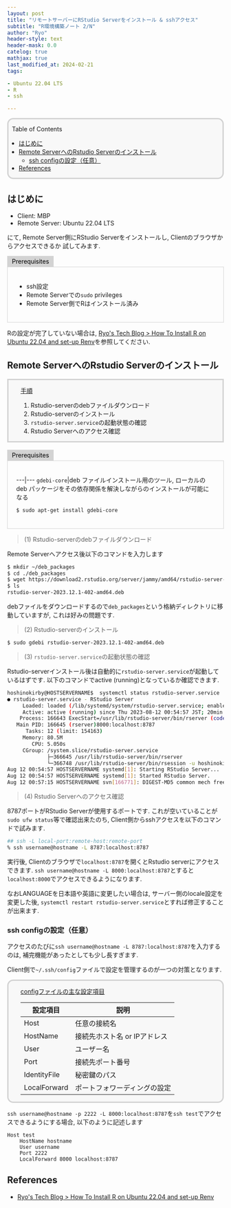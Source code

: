 ```yaml
---
layout: post
title: "リモートサーバーにRStudio Serverをインストール & sshアクセス"
subtitle: "R環境構築ノート 2/N"
author: "Ryo"
header-style: text
header-mask: 0.0
catelog: true
mathjax: true
last_modified_at: 2024-02-21
tags:

- Ubuntu 22.04 LTS
- R
- ssh

---
```


<div style='border-radius: 1em; border-style:solid; border-color:#D3D3D3; background-color:#F8F8F8'>

<p class="h4">&nbsp;&nbsp;Table of Contents</p>

<!-- START doctoc generated TOC please keep comment here to allow auto update -->
<!-- DON'T EDIT THIS SECTION, INSTEAD RE-RUN doctoc TO UPDATE -->

- [はじめに](#%E3%81%AF%E3%81%98%E3%82%81%E3%81%AB)
- [Remote ServerへのRstudio Serverのインストール](#remote-server%E3%81%B8%E3%81%AErstudio-server%E3%81%AE%E3%82%A4%E3%83%B3%E3%82%B9%E3%83%88%E3%83%BC%E3%83%AB)
  - [ssh configの設定（任意）](#ssh-config%E3%81%AE%E8%A8%AD%E5%AE%9A%E4%BB%BB%E6%84%8F)
- [References](#references)

<!-- END doctoc generated TOC please keep comment here to allow auto update -->


</div>

## はじめに

- Client: MBP
- Remote Server: Ubuntu 22.04 LTS

にて, Remote Server側にRStudio Serverをインストールし, Clientのブラウザからアクセスできるか
試してみます. 

<div style="display: inline-block; background: #D3D3D3;; border: 1px solid #D3D3D3; padding: 3px 10px;color:black"><span >Prerequisites</span>
</div>

<div style="border: 1px solid #D3D3D3; font-size: 100%; padding: 20px;">

- ssh設定
- Remote Serverでの`sudo` privileges
- Remote Server側でRはインストール済み

</div>

Rの設定が完了していない場合は, [Ryo's Tech Blog > How To Install R on Ubuntu 22.04 and set-up Renv](https://ryonakagami.github.io/2023/07/28/Ubuntu-R-setup/)を参照してください.

## Remote ServerへのRstudio Serverのインストール

<div style='padding-left: 2em; padding-right: 2em; border-radius: em; border-style:solid; border-color:#D3D3D3; background-color:#F8F8F8'>
<p class="h4"><ins>手順</ins></p>

1. Rstudio-serverのdebファイルダウンロード
2. Rstudio-serverのインストール
3. `rstudio-server.service`の起動状態の確認
4. Rstudio Serverへのアクセス確認

</div>

<br>

<div style="display: inline-block; background: #D3D3D3;; border: 1px solid #D3D3D3; padding: 3px 10px;color:black"><span >Prerequisites</span>
</div>

<div style="border: 1px solid #D3D3D3; font-size: 100%; padding: 20px;">

---|---
`gdebi-core`|deb ファイルインストール用のツール, ローカルの deb パッケージをその依存関係を解決しながらのインストールが可能になる

```bash
$ sudo apt-get install gdebi-core
```

</div>

> (1) Rstudio-serverのdebファイルダウンロード

Remote Serverへアクセス後以下のコマンドを入力します

```bash
$ mkdir ~/deb_packages
$ cd ./deb_packages
$ wget https://download2.rstudio.org/server/jammy/amd64/rstudio-server-2023.12.1-402-amd64.deb
$ ls
rstudio-server-2023.12.1-402-amd64.deb
```

debファイルをダウンロードするので`deb_packages`という格納ディレクトリに移動していますが, これは好みの問題です.

> (2) Rstudio-serverのインストール

```bash
$ sudo gdebi rstudio-server-2023.12.1-402-amd64.deb
```

> (3) `rstudio-server.service`の起動状態の確認

Rstudio-serverインストール後は自動的に`rstudio-server.service`が起動しているはずです.
以下のコマンドでactive (running)となっているか確認できます.

```bash
hoshinokirby@HOSTSERVERNAME$  systemctl status rstudio-server.service
● rstudio-server.service - RStudio Server
     Loaded: loaded (/lib/systemd/system/rstudio-server.service; enabled; vendo>
     Active: active (running) since Thu 2023-08-12 00:54:57 JST; 20min ago
    Process: 166643 ExecStart=/usr/lib/rstudio-server/bin/rserver (code=exited,>
   Main PID: 166645 (rserver)8000:localhost:8787
      Tasks: 12 (limit: 154163)
     Memory: 80.5M
        CPU: 5.050s
     CGroup: /system.slice/rstudio-server.service
             ├─366645 /usr/lib/rstudio-server/bin/rserver
             └─366748 /usr/lib/rstudio-server/bin/rsession -u hoshinokirby --ses>
Aug 12 00:54:57 HOSTSERVERNAME systemd[1]: Starting RStudio Server...
Aug 12 00:54:57 HOSTSERVERNAME systemd[1]: Started RStudio Server.
Aug 12 00:57:15 HOSTSERVERNAME svn[166771]: DIGEST-MD5 common mech free
```

> (4) Rstudio Serverへのアクセス確認

8787ポートがRStudio Serverが使用するポートです. これが空いていることが`sudo ufw status`等で確認出来たのち, 
Client側からsshアクセスを以下のコマンドで試みます.

```zsh
## ssh -L local-port:remote-host:remote-port
% ssh username@hostname -L 8787:localhost:8787
```

実行後, Clientのブラウザで`localhost:8787`を開くとRstudio serverにアクセスできます. 
`ssh username@hostname -L 8000:localhost:8787`とすると`localhost:8000`でアクセスできるようになります.

なおLANGUAGEを日本語や英語に変更したい場合は, サーバー側のlocale設定を変更した後,
`systemctl restart rstudio-server.service`とすれば修正することが出来ます.

### ssh configの設定（任意）

アクセスのたびに`ssh username@hostname -L 8787:localhost:8787`を入力するのは, 
補完機能があったとしても少し長すぎます. 

Client側で`~/.ssh/config`ファイルで設定を管理するのが一つの対策となります.


<div style='padding-left: 2em; padding-right: 2em; border-radius: 1em; border-style:solid; border-color:#D3D3D3; background-color:#F8F8F8'>
<p class="h4"><ins>configファイルの主な設定項目</ins></p>

|設定項目|説明|
|---|---|
|Host|任意の接続名|
|HostName|接続先ホスト名 or IPアドレス|
|User|ユーザー名|
|Port|接続先ポート番号|
|IdentityFile|秘密鍵のパス|
|LocalForward|ポートフォワーディングの設定|

</div>

`ssh username@hostname -p 2222 -L 8000:localhost:8787`を`ssh test`でアクセスできるようにする場合,
以下のように記述します

```
Host test
    HostName hostname
    User username
    Port 2222
    LocalForward 8000 localhost:8787
```

References
----------
- [Ryo's Tech Blog > How To Install R on Ubuntu 22.04 and set-up Renv](https://ryonakagami.github.io/2023/07/28/Ubuntu-R-setup/)